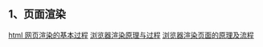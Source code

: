 ## 1、页面渲染

[html 网页渲染的基本过程](https://blog.csdn.net/clare504/article/details/78647679)
[浏览器渲染原理与过程](https://www.jianshu.com/p/b6b42fd3f80e)
[浏览器渲染页面的原理及流程](https://www.cnblogs.com/chenyoumei/p/9156849.html)
